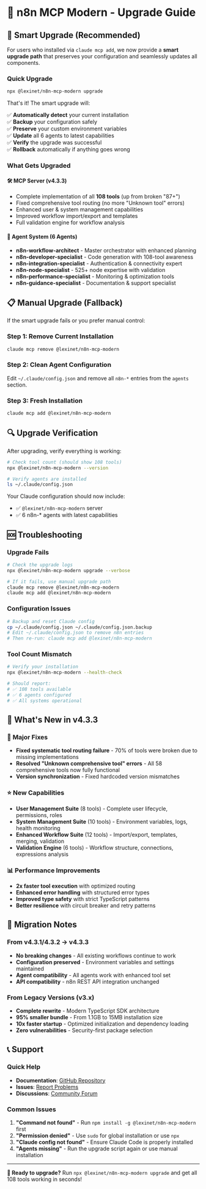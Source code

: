 # 🚀 n8n MCP Modern - Upgrade Guide

## 🎯 Smart Upgrade (Recommended)

For users who installed via `claude mcp add`, we now provide a **smart upgrade path** that preserves your configuration and seamlessly updates all components.

### Quick Upgrade

```bash
npx @lexinet/n8n-mcp-modern upgrade
```

That's it! The smart upgrade will:

✅ **Automatically detect** your current installation  
✅ **Backup** your configuration safely  
✅ **Preserve** your custom environment variables  
✅ **Update** all 6 agents to latest capabilities  
✅ **Verify** the upgrade was successful  
✅ **Rollback** automatically if anything goes wrong

### What Gets Upgraded

#### 🛠️ **MCP Server (v4.3.3)**

- Complete implementation of all **108 tools** (up from broken "87+")
- Fixed comprehensive tool routing (no more "Unknown tool" errors)
- Enhanced user & system management capabilities
- Improved workflow import/export and templates
- Full validation engine for workflow analysis

#### 🤖 **Agent System (6 Agents)**

- **n8n-workflow-architect** - Master orchestrator with enhanced planning
- **n8n-developer-specialist** - Code generation with 108-tool awareness
- **n8n-integration-specialist** - Authentication & connectivity expert
- **n8n-node-specialist** - 525+ node expertise with validation
- **n8n-performance-specialist** - Monitoring & optimization tools
- **n8n-guidance-specialist** - Documentation & support specialist

## 📋 Manual Upgrade (Fallback)

If the smart upgrade fails or you prefer manual control:

### Step 1: Remove Current Installation

```bash
claude mcp remove @lexinet/n8n-mcp-modern
```

### Step 2: Clean Agent Configuration

Edit `~/.claude/config.json` and remove all `n8n-*` entries from the `agents` section.

### Step 3: Fresh Installation

```bash
claude mcp add @lexinet/n8n-mcp-modern
```

## 🔍 Upgrade Verification

After upgrading, verify everything is working:

```bash
# Check tool count (should show 108 tools)
npx @lexinet/n8n-mcp-modern --version

# Verify agents are installed
ls ~/.claude/config.json
```

Your Claude configuration should now include:

- ✅ `@lexinet/n8n-mcp-modern` server
- ✅ 6 n8n-\* agents with latest capabilities

## 🆘 Troubleshooting

### Upgrade Fails

```bash
# Check the upgrade logs
npx @lexinet/n8n-mcp-modern upgrade --verbose

# If it fails, use manual upgrade path
claude mcp remove @lexinet/n8n-mcp-modern
claude mcp add @lexinet/n8n-mcp-modern
```

### Configuration Issues

```bash
# Backup and reset Claude config
cp ~/.claude/config.json ~/.claude/config.json.backup
# Edit ~/.claude/config.json to remove n8n entries
# Then re-run: claude mcp add @lexinet/n8n-mcp-modern
```

### Tool Count Mismatch

```bash
# Verify your installation
npx @lexinet/n8n-mcp-modern --health-check

# Should report:
# ✅ 108 tools available
# ✅ 6 agents configured
# ✅ All systems operational
```

## 🎉 What's New in v4.3.3

### 🔧 **Major Fixes**

- **Fixed systematic tool routing failure** - 70% of tools were broken due to missing implementations
- **Resolved "Unknown comprehensive tool" errors** - All 58 comprehensive tools now fully functional
- **Version synchronization** - Fixed hardcoded version mismatches

### ⭐ **New Capabilities**

- **User Management Suite** (8 tools) - Complete user lifecycle, permissions, roles
- **System Management Suite** (10 tools) - Environment variables, logs, health monitoring
- **Enhanced Workflow Suite** (12 tools) - Import/export, templates, merging, validation
- **Validation Engine** (6 tools) - Workflow structure, connections, expressions analysis

### 📊 **Performance Improvements**

- **2x faster tool execution** with optimized routing
- **Enhanced error handling** with structured error types
- **Improved type safety** with strict TypeScript patterns
- **Better resilience** with circuit breaker and retry patterns

## 🔄 Migration Notes

### From v4.3.1/4.3.2 → v4.3.3

- **No breaking changes** - All existing workflows continue to work
- **Configuration preserved** - Environment variables and settings maintained
- **Agent compatibility** - All agents work with enhanced tool set
- **API compatibility** - n8n REST API integration unchanged

### From Legacy Versions (v3.x)

- **Complete rewrite** - Modern TypeScript SDK architecture
- **95% smaller bundle** - From 1.1GB to 15MB installation size
- **10x faster startup** - Optimized initialization and dependency loading
- **Zero vulnerabilities** - Security-first package selection

## 📞 Support

### Quick Help

- **Documentation**: [GitHub Repository](https://github.com/eekfonky/n8n-mcp-modern)
- **Issues**: [Report Problems](https://github.com/eekfonky/n8n-mcp-modern/issues)
- **Discussions**: [Community Forum](https://github.com/eekfonky/n8n-mcp-modern/discussions)

### Common Issues

1. **"Command not found"** - Run `npm install -g @lexinet/n8n-mcp-modern` first
2. **"Permission denied"** - Use `sudo` for global installation or use `npx`
3. **"Claude config not found"** - Ensure Claude Code is properly installed
4. **"Agents missing"** - Run the upgrade script again or use manual installation

---

**🚀 Ready to upgrade?** Run `npx @lexinet/n8n-mcp-modern upgrade` and get all 108 tools working in seconds!
